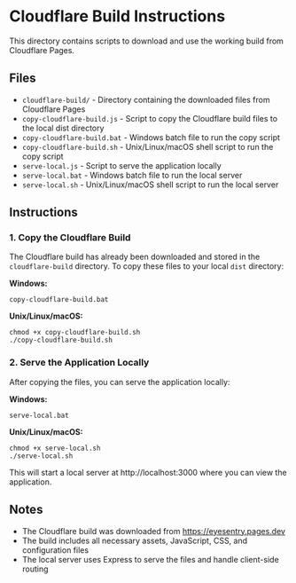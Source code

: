 # Cloudflare Build Instructions

This directory contains scripts to download and use the working build from Cloudflare Pages.

## Files

- `cloudflare-build/` - Directory containing the downloaded files from Cloudflare Pages
- `copy-cloudflare-build.js` - Script to copy the Cloudflare build files to the local dist directory
- `copy-cloudflare-build.bat` - Windows batch file to run the copy script
- `copy-cloudflare-build.sh` - Unix/Linux/macOS shell script to run the copy script
- `serve-local.js` - Script to serve the application locally
- `serve-local.bat` - Windows batch file to run the local server
- `serve-local.sh` - Unix/Linux/macOS shell script to run the local server

## Instructions

### 1. Copy the Cloudflare Build

The Cloudflare build has already been downloaded and stored in the `cloudflare-build` directory. To copy these files to your local `dist` directory:

**Windows:**
```
copy-cloudflare-build.bat
```

**Unix/Linux/macOS:**
```
chmod +x copy-cloudflare-build.sh
./copy-cloudflare-build.sh
```

### 2. Serve the Application Locally

After copying the files, you can serve the application locally:

**Windows:**
```
serve-local.bat
```

**Unix/Linux/macOS:**
```
chmod +x serve-local.sh
./serve-local.sh
```

This will start a local server at http://localhost:3000 where you can view the application.

## Notes

- The Cloudflare build was downloaded from https://eyesentry.pages.dev
- The build includes all necessary assets, JavaScript, CSS, and configuration files
- The local server uses Express to serve the files and handle client-side routing